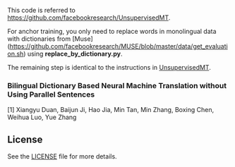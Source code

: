 This code is  referred to https://github.com/facebookresearch/UnsupervisedMT.

For anchor training, you only need to replace words in monolingual data with dictionaries from [Muse]  (https://github.com/facebookresearch/MUSE/blob/master/data/get_evaluation.sh) using **replace_by_dictionary.py**.

The remaining step is identical to the instructions in [UnsupervisedMT](https://github.com/facebookresearch/UnsupervisedMT).

### Bilingual Dictionary Based Neural Machine Translation without Using Parallel Sentences

[1] Xiangyu Duan, Baijun Ji, Hao Jia, Min Tan, Min Zhang, Boxing Chen, Weihua Luo, Yue Zhang



## License

See the [LICENSE](LICENSE) file for more details.
